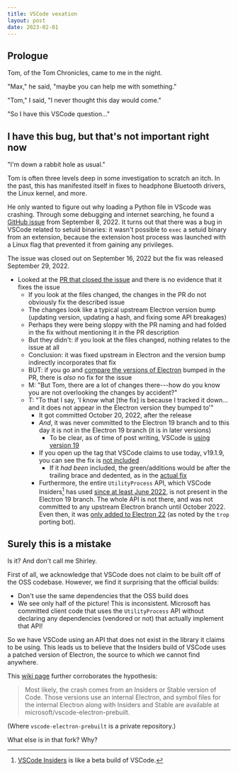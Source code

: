 ```yaml
---
title: VSCode vexation
layout: post
date: 2023-02-01
---
```


## Prologue

Tom, of the Tom Chronicles, came to me in the night.

"Max," he said, "maybe you can help me with something."

"Tom," I said, "I never thought this day would come."

"So I have this VSCode question..."

## I have this bug, but that's not important right now

"I'm down a rabbit hole as usual."

Tom is often three levels deep in some investigation to scratch an itch. In the
past, this has manifested itself in fixes to headphone Bluetooth drivers, the
Linux kernel, and more.

He only wanted to figure out why loading a Python file in VScode was crashing.
Through some debugging and internet searching, he found a [GitHub
issue][sudoissue] from September 8, 2022. It turns out that there was a bug in
VSCode related to setuid binaries: it wasn't possible to `exec` a setuid binary
from an extension, because the extension host process was launched with a Linux
flag that prevented it from gaining any privileges.

The issue was closed out on September 16, 2022 but the fix was released
September 29, 2022.

* Looked at the [PR that closed the issue][allegedsudofix] and there is no
  evidence that it fixes the issue
  * If you look at the files changed, the changes in the PR do not obviously
    fix the described issue
  * The changes look like a typical upstream Electron version bump (updating
    version, updating a hash, and fixing some API breakages)
  * Perhaps they were being sloppy with the PR naming and had folded in the fix
    without mentioning it in the PR description
  * But they didn't: if you look at the files changed, nothing relates to the
    issue at all
  * Conclusion: it was fixed upstream in Electron and the version bump
    indirectly incorporates that fix
  * BUT: if you go and [compare the versions of Electron][versioncompare]
    bumped in the PR, there is *also* no fix for the issue
  * M: "But Tom, there are a lot of changes there---how do you know you are not
    overlooking the changes by accident?"
  * T: "To that I say, 'I know what [the fix] is because I tracked it down...
    and it does not appear in the Electron version they bumped to'"
    * It got committed October 20, 2022, after the release
    * *And*, it was never committed to the Electron 19 branch and to this day
      it is not in the Electron 19 branch (it is in later versions)
      * To be clear, as of time of post writing, VSCode is
        [using version 19][electrondep]
    * If you open up the tag that VSCode claims to use today, v19.1.9, you can
      see the fix is [not included][fixnotincluded]
      * If it *had been* included, the green/additions would be after the
        trailing brace and dedented, as in the [actual fix][actualfix]
    * Furthermore, the entire `UtilityProcess` API, which VSCode
      Insiders[^insiders] has used [since at least June 2022][onbydefault], is
      not present in the Electron 19 branch. The whole API is not there, and
      was not committed to any upstream Electron branch until October 2022.
      Even then, it was [only added to Electron 22][featUtilityProcess] (as
      noted by the `trop` porting bot).

[sudoissue]: https://github.com/microsoft/vscode/issues/160380
[allegedsudofix]: https://github.com/microsoft/vscode/pull/161027
[versioncompare]: https://github.com/electron/electron/compare/v19.0.12...v19.0.17
[actualfix]: https://github.com/electron/electron/pull/34980/commits/c3dff10a48f5edb23b2b0340c1849dc04db180bc
[electrondep]: https://github.com/microsoft/vscode/blob/e3da120e0808f36e45e6783b611cc943d7fdd61c/package.json#L146
[fixnotincluded]: https://github.com/electron/electron/blob/v19.1.9/patches/chromium/allow_new_privileges_in_unsandboxed_child_processes.patch
[onbydefault]: https://github.com/microsoft/vscode/pull/152470
[featUtilityProcess]: https://github.com/electron/electron/pull/34980

[^insiders]: [VSCode Insiders][insiders] is like a beta build of VSCode.

[insiders]: https://code.visualstudio.com/insiders/

## Surely this is a mistake

Is it? And don't call me Shirley.

First of all, we acknowledge that VSCode does not claim to be built off of the
OSS codebase. However, we find it surprising that the official builds:

* Don't use the same dependencies that the OSS build does
* We see only half of the picture! This is inconsistent. Microsoft has
  committed client code that uses the `UtilityProcess` API without declaring
  any dependencies (vendored or not) that actually implement that API!

So we have VSCode using an API that does not exist in the library it claims to
be using. This leads us to believe that the Insiders build of VSCode uses a
patched version of Electron, the source to which we cannot find anywhere.

This [wiki page][nativecrash] further corroborates the hypothesis:

[nativecrash]: https://github.com/microsoft/vscode/wiki/Native-Crash-Issues/749bcb12d315f430e86170f1bc8d5cafc5c67dbc

> Most likely, the crash comes from an Insiders or Stable version of Code.
> Those versions use an internal Electron, and symbol files for the internal
> Electron along with Insiders and Stable are available at
> microsoft/vscode-electron-prebuilt.

(Where `vscode-electron-prebuilt` is a private repository.)

What else is in that fork? Why?
